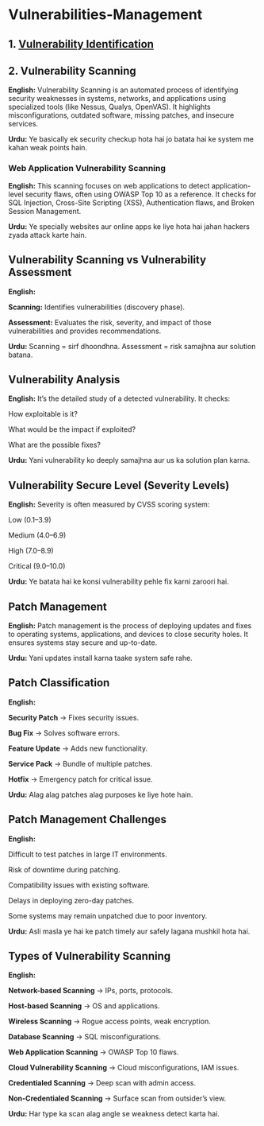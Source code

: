 # Vulnerabilities-Management

## 1. **[Vulnerability Identification](https://github.com/sherazi1214/Vulnerability-Identification-)**

## 2. Vulnerability Scanning

**English:**
Vulnerability Scanning is an automated process of identifying security weaknesses in systems, networks, and applications using specialized tools (like Nessus, Qualys, OpenVAS). It highlights misconfigurations, outdated software, missing patches, and insecure services.

**Urdu:**
Ye basically ek security checkup hota hai jo batata hai ke system me kahan weak points hain.

### Web Application Vulnerability Scanning

**English:**
This scanning focuses on web applications to detect application-level security flaws, often using OWASP Top 10 as a reference. It checks for SQL Injection, Cross-Site Scripting (XSS), Authentication flaws, and Broken Session Management.

**Urdu:**
Ye specially websites aur online apps ke liye hota hai jahan hackers zyada attack karte hain.

## Vulnerability Scanning vs Vulnerability Assessment

**English:**

**Scanning:** Identifies vulnerabilities (discovery phase).

**Assessment:** Evaluates the risk, severity, and impact of those vulnerabilities and provides recommendations.

**Urdu:**
Scanning = sirf dhoondhna.
Assessment = risk samajhna aur solution batana.

## Vulnerability Analysis

**English:**
It’s the detailed study of a detected vulnerability. It checks:

How exploitable is it?

What would be the impact if exploited?

What are the possible fixes?

**Urdu:**
Yani vulnerability ko deeply samajhna aur us ka solution plan karna.

## Vulnerability Secure Level (Severity Levels)

**English:**
Severity is often measured by CVSS scoring system:

Low (0.1–3.9)

Medium (4.0–6.9)

High (7.0–8.9)

Critical (9.0–10.0)

**Urdu:**
Ye batata hai ke konsi vulnerability pehle fix karni zaroori hai.

## Patch Management

**English:**
Patch management is the process of deploying updates and fixes to operating systems, applications, and devices to close security holes. It ensures systems stay secure and up-to-date.

**Urdu:**
Yani updates install karna taake system safe rahe.

## Patch Classification

**English:**

**Security Patch** → Fixes security issues.

**Bug Fix** → Solves software errors.

**Feature Update** → Adds new functionality.

**Service Pack** → Bundle of multiple patches.

**Hotfix** → Emergency patch for critical issue.

**Urdu:**
Alag alag patches alag purposes ke liye hote hain.

## Patch Management Challenges

**English:**

Difficult to test patches in large IT environments.

Risk of downtime during patching.

Compatibility issues with existing software.

Delays in deploying zero-day patches.

Some systems may remain unpatched due to poor inventory.

**Urdu:**
Asli masla ye hai ke patch timely aur safely lagana mushkil hota hai.

## Types of Vulnerability Scanning

**English:**

**Network-based Scanning** → IPs, ports, protocols.

**Host-based Scanning** → OS and applications.

**Wireless Scanning** → Rogue access points, weak encryption.

**Database Scanning** → SQL misconfigurations.

**Web Application Scanning** → OWASP Top 10 flaws.

**Cloud Vulnerability Scanning** → Cloud misconfigurations, IAM issues.

**Credentialed Scanning** → Deep scan with admin access.

**Non-Credentialed Scanning** → Surface scan from outsider’s view.

**Urdu:**
Har type ka scan alag angle se weakness detect karta hai.
